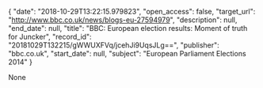 {
  "date": "2018-10-29T13:22:15.979823", 
  "open_access": false, 
  "target_url": "http://www.bbc.co.uk/news/blogs-eu-27594979", 
  "description": null, 
  "end_date": null, 
  "title": "BBC:  European election results: Moment of truth for Juncker", 
  "record_id": "20181029T132215/gWWUXFVq/jcehJi9UqsJLg==", 
  "publisher": "bbc.co.uk", 
  "start_date": null, 
  "subject": "European Parliament Elections 2014"
}

None